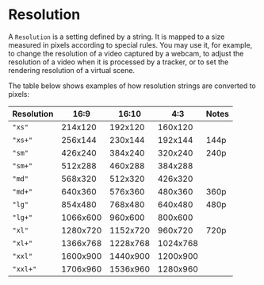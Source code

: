 # Resolution

A `Resolution` is a setting defined by a string. It is mapped to a size measured in pixels according to special rules. You may use it, for example, to change the resolution of a video captured by a webcam, to adjust the resolution of a video when it is processed by a tracker, or to set the rendering resolution of a virtual scene.

The table below shows examples of how resolution strings are converted to pixels:

| Resolution | 16:9 | 16:10 | 4:3 | Notes |
| ---------- | ---- | ----- | --- | ----- |
| `"xs"` | 214x120 | 192x120 | 160x120 | |
| `"xs+"` | 256x144 | 230x144 | 192x144 | 144p |
| `"sm"` | 426x240 | 384x240 | 320x240 | 240p |
| `"sm+"` | 512x288 | 460x288 | 384x288 | |
| `"md"` | 568x320 | 512x320 | 426x320 | |
| `"md+"` | 640x360 | 576x360 | 480x360 | 360p |
| `"lg"` | 854x480 | 768x480 | 640x480 | 480p |
| `"lg+"` | 1066x600 | 960x600 | 800x600 | |
| `"xl"` | 1280x720 | 1152x720 | 960x720 | 720p |
| `"xl+"` | 1366x768 | 1228x768 | 1024x768 | |
| `"xxl"` | 1600x900 | 1440x900 | 1200x900 | |
| `"xxl+"` | 1706x960 | 1536x960 | 1280x960 | |
